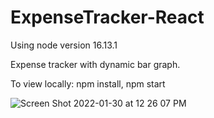 # ExpenseTracker-React
Using node version 16.13.1

Expense tracker with dynamic bar graph.

To view locally: npm install, npm start

![Screen Shot 2022-01-30 at 12 26 07 PM](https://user-images.githubusercontent.com/60009709/151712364-526ef6b8-f57a-408b-b747-8cf94f1b58be.png)
